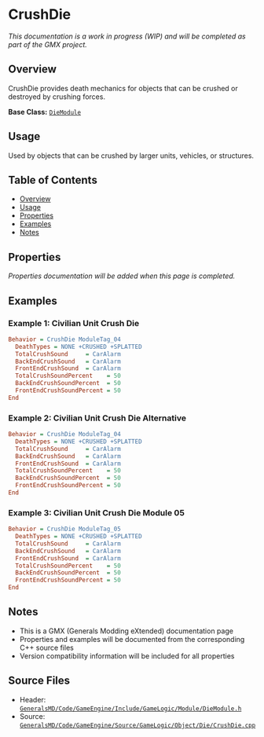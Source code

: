 # CrushDie

*This documentation is a work in progress (WIP) and will be completed as part of the GMX project.*

## Overview

CrushDie provides death mechanics for objects that can be crushed or destroyed by crushing forces.

**Base Class:** [`DieModule`](../../GeneralsMD/Code/GameEngine/Include/GameLogic/Module/DieModule.h)

## Usage

Used by objects that can be crushed by larger units, vehicles, or structures.

## Table of Contents

- [Overview](#overview)
- [Usage](#usage)
- [Properties](#properties)
- [Examples](#examples)
- [Notes](#notes)

## Properties

*Properties documentation will be added when this page is completed.*

## Examples

### Example 1: Civilian Unit Crush Die
```ini
Behavior = CrushDie ModuleTag_04
  DeathTypes = NONE +CRUSHED +SPLATTED
  TotalCrushSound     = CarAlarm
  BackEndCrushSound   = CarAlarm
  FrontEndCrushSound  = CarAlarm
  TotalCrushSoundPercent    = 50   
  BackEndCrushSoundPercent  = 50
  FrontEndCrushSoundPercent = 50
End
```

### Example 2: Civilian Unit Crush Die Alternative
```ini
Behavior = CrushDie ModuleTag_04
  DeathTypes = NONE +CRUSHED +SPLATTED
  TotalCrushSound     = CarAlarm
  BackEndCrushSound   = CarAlarm
  FrontEndCrushSound  = CarAlarm
  TotalCrushSoundPercent    = 50   
  BackEndCrushSoundPercent  = 50
  FrontEndCrushSoundPercent = 50
End
```

### Example 3: Civilian Unit Crush Die Module 05
```ini
Behavior = CrushDie ModuleTag_05
  DeathTypes = NONE +CRUSHED +SPLATTED
  TotalCrushSound     = CarAlarm
  BackEndCrushSound   = CarAlarm
  FrontEndCrushSound  = CarAlarm
  TotalCrushSoundPercent    = 50   
  BackEndCrushSoundPercent  = 50
  FrontEndCrushSoundPercent = 50
End
```

## Notes

- This is a GMX (Generals Modding eXtended) documentation page
- Properties and examples will be documented from the corresponding C++ source files
- Version compatibility information will be included for all properties

## Source Files

- Header: [`GeneralsMD/Code/GameEngine/Include/GameLogic/Module/DieModule.h`](../../GeneralsMD/Code/GameEngine/Include/GameLogic/Module/DieModule.h)
- Source: [`GeneralsMD/Code/GameEngine/Source/GameLogic/Object/Die/CrushDie.cpp`](../../GeneralsMD/Code/GameEngine/Source/GameLogic/Object/Die/CrushDie.cpp)
